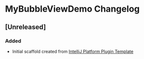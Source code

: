<!-- Keep a Changelog guide -> https://keepachangelog.com -->

# MyBubbleViewDemo Changelog

## [Unreleased]
### Added
- Initial scaffold created from [IntelliJ Platform Plugin Template](https://github.com/JetBrains/intellij-platform-plugin-template)
